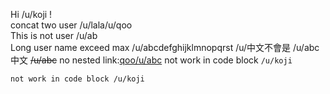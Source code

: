 Hi /u/koji !  
concat two user /u/lala/u/qoo  
This is not user /u/ab  
Long user name exceed max /u/abcdefghijklmnopqrst
/u/中文不會是
/u/abc中文
~~/u/abc~~
no nested link:[qoo/u/abc][1]
not work in code block ``/u/koji``


```
not work in code block /u/koji
```

[1]:http://qoo.com
